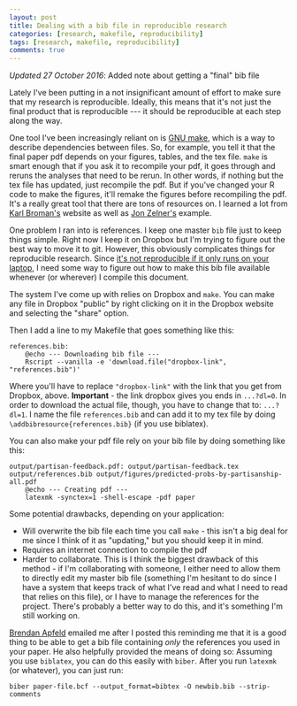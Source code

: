 ```yaml
---
layout: post
title: Dealing with a bib file in reproducible research
categories: [research, makefile, reproducibility]
tags: [research, makefile, reproducibility]
comments: true
---
```


*Updated 27 October 2016*: Added note about getting a "final" bib file

Lately I've been putting in a not insignificant amount of effort to make sure that my research is reproducible. Ideally, this means that it's not just the final product that is reproducible --- it should be reproducible at each step along the way.

One tool I've been increasingly reliant on is [GNU make](https://www.gnu.org/software/make/), which is a way to describe dependencies between files. So, for example, you tell it that the final paper pdf depends on your figures, tables, and the tex file. `make` is smart enough that if you ask it to recompile your pdf, it goes through and reruns the analyses that need to be rerun. In other words, if nothing but the tex file has updated, just recompile the pdf. But if you've changed your R code to make the figures, it'll remake the figures before recompiling the pdf. It's a really great tool that there are tons of resources on. I learned a lot from [Karl Broman's](http://kbroman.org/minimal_make/) website as well as [Jon Zelner's](http://www.jonzelner.net/statistics/make/reproducibility/2016/06/01/makefiles/) example. 

One problem I ran into is references. I keep one master `bib` file just to keep things simple. Right now I keep it on Dropbox but I'm trying to figure out the best way to move it to git. However, this obviously complicates things for reproducible research. Since [it's not reproducible if it only runs on your laptop](http://www.jonzelner.net/docker/reproducibility/2016/06/03/docker/), I need some way to figure out how to make this bib file available whenever (or wherever) I compile this document. 

The system I've come up with relies on Dropbox and `make`. You can make any file in Dropbox "public" by right clicking on it in the Dropbox website and selecting the "share" option. 

Then I add a line to my Makefile that goes something like this:

    references.bib:
    	@echo --- Downloading bib file ---
    	Rscript --vanilla -e 'download.file("dropbox-link", "references.bib")'

Where you'll have to replace `"dropbox-link"` with the link that you get from Dropbox, above. **Important** - the link dropbox gives you ends in `...?dl=0`. In order to download the actual file, though, you have to change that to: `...?dl=1`. I name the file `references.bib` and can add it to my tex file by doing `\addbibresource{references.bib}` (if you use biblatex). 

You can also make your pdf file rely on your bib file by doing something like this:

    output/partisan-feedback.pdf: output/partisan-feedback.tex output/references.bib output/figures/predicted-probs-by-partisanship-all.pdf
    	@echo --- Creating pdf ---
    	latexmk -synctex=1 -shell-escape -pdf paper

Some potential drawbacks, depending on your application: 

* Will overwrite the bib file each time you call `make` - this isn't a big deal for me since I think of it as "updating," but you should keep it in mind.
* Requires an internet connection to compile the pdf
* Harder to collaborate. This is I think the biggest drawback of this method - if I'm collaborating with someone, I either need to allow them to directly edit my master bib file (something I'm hesitant to do since I have a system that keeps track of what I've read and what I need to read that relies on this file), or I have to manage the references for the project. There's probably a better way to do this, and it's something I'm still working on. 

[Brendan Apfeld](http://brendanapfeld.com/) emailed me after I posted this reminding me that it is a good thing to be able to get a bib file containing *only* the references you used in your paper. He also helpfully provided the means of doing so: Assuming you use `biblatex`, you can do this easily with `biber`. After you run `latexmk` (or whatever), you can just run:

    biber paper-file.bcf --output_format=bibtex -O newbib.bib --strip-comments
    
